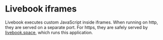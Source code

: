 # Livebook iframes

Livebook executes custom JavaScript inside iframes. When running on http,
they are served on a separate port. For https, they are safely served by
[livebook.space](https://livebook.space), which runs this application.
